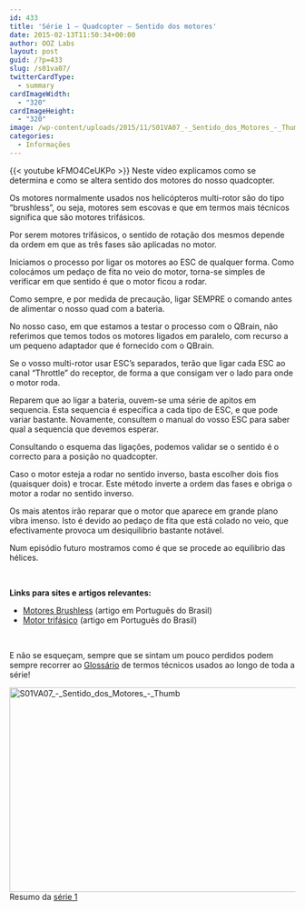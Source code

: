 ```yaml
---
id: 433
title: 'Série 1 — Quadcopter — Sentido dos motores'
date: 2015-02-13T11:50:34+00:00
author: OOZ Labs
layout: post
guid: /?p=433
slug: /s01va07/
twitterCardType:
  - summary
cardImageWidth:
  - "320"
cardImageHeight:
  - "320"
image: /wp-content/uploads/2015/11/S01VA07_-_Sentido_dos_Motores_-_Thumb.jpg
categories:
  - Informações
---
```

{{< youtube kFMO4CeUKPo >}}
Neste vídeo explicamos como se determina e como se altera sentido dos motores do nosso quadcopter.

<p style="text-align: center;">
</p>

Os motores normalmente usados nos helicópteros multi-rotor são do tipo &#8220;brushless&#8221;, ou seja, motores sem escovas e que em termos mais técnicos significa que são motores trifásicos.

Por serem motores trifásicos, o sentido de rotação dos mesmos depende da ordem em que as três fases são aplicadas no motor.

Iniciamos o processo por ligar os motores ao ESC de qualquer forma. Como colocámos um pedaço de fita no veio do motor, torna-se simples de verificar em que sentido é que o motor ficou a rodar.

Como sempre, e por medida de precaução, ligar SEMPRE o comando antes de alimentar o nosso quad com a bateria.

No nosso caso, em que estamos a testar o processo com o QBrain, não referimos que temos todos os motores ligados em paralelo, com recurso a um pequeno adaptador que é fornecido com o QBrain.

Se o vosso multi-rotor usar ESC&#8217;s separados, terão que ligar cada ESC ao canal &#8220;Throttle&#8221; do receptor, de forma a que consigam ver o lado para onde o motor roda.

Reparem que ao ligar a bateria, ouvem-se uma série de apitos em sequencia. Esta sequencia é específica a cada tipo de ESC, e que pode variar bastante. Novamente, consultem o manual do vosso ESC para saber qual a sequencia que devemos esperar.

Consultando o esquema das ligações, podemos validar se o sentido é o correcto para a posição no quadcopter.

Caso o motor esteja a rodar no sentido inverso, basta escolher dois fios (quaisquer dois) e trocar. Este método inverte a ordem das fases e obriga o motor a rodar no sentido inverso.

Os mais atentos irão reparar que o motor que aparece em grande plano vibra imenso. Isto é devido ao pedaço de fita que está colado no veio, que efectivamente provoca um desiquilibrio bastante notável.

Num episódio futuro mostramos como é que se procede ao equilibrio das hélices.

&nbsp;

**Links para sites e artigos relevantes:**

  * <a title="Motores Brushless" href="http://pt.wikipedia.org/wiki/Motor_de_corrente_cont%C3%ADnua_sem_escovas" target="_blank">Motores Brushless</a> (artigo em Português do Brasil)
  * <a title="Motor trifásico" href="http://pt.wikipedia.org/wiki/Motor_el%C3%A9trico_trif%C3%A1sico" target="_blank">Motor trifásico</a> (artigo em Português do Brasil)

&nbsp;

E não se esqueçam, sempre que se sintam um pouco perdidos podem sempre recorrer ao [Glossário](/s01-glossary/ "Glossário") de termos técnicos usados ao longo de toda a série!

[<img class="aligncenter size-large wp-image-254" src="/wp-content/uploads/2015/11/S01VA07_-_Sentido_dos_Motores_-_Thumb-1024x576.jpg" alt="S01VA07_-_Sentido_dos_Motores_-_Thumb" width="640" height="360" srcset="/wp-content/uploads/2015/11/S01VA07_-_Sentido_dos_Motores_-_Thumb-1024x576.jpg 1024w, /wp-content/uploads/2015/11/S01VA07_-_Sentido_dos_Motores_-_Thumb-300x169.jpg 300w, /wp-content/uploads/2015/11/S01VA07_-_Sentido_dos_Motores_-_Thumb-267x150.jpg 267w, /wp-content/uploads/2015/11/S01VA07_-_Sentido_dos_Motores_-_Thumb.jpg 1280w" sizes="(max-width: 640px) 100vw, 640px" />](/wp-content/uploads/2015/11/S01VA07_-_Sentido_dos_Motores_-_Thumb.jpg)Resumo da [série 1](/series/serie-1/ "Resumo da série 1")